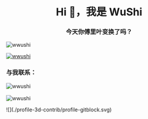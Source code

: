 <h1 align="center">Hi 👋，我是 WuShi</h1>
<h3 align="center">今天你傅里叶变换了吗？</h3>

<p align="left"> <img src="https://komarev.com/ghpvc/?username=wwushi&label=Profile%20views&color=0e75b6&style=flat" alt="wwushi" /> </p>

<p align="left"> <a href="https://github.com/ryo-ma/github-profile-trophy"><img src="https://github-profile-trophy.vercel.app/?username=wwushi" alt="wwushi" /></a> </p>

<h3 align="left">与我联系：</h3>
<p align="left">
</p>

<p> <img align="center" src="https://github-readme-stats.vercel.app/api?username=wwushi&show_icons=true&locale=en" alt="wwushi" /></p>

<p><img align="center" src="https://github-readme-streak-stats.herokuapp.com/?user=wwushi&" alt="wwushi" /></p>
![](./profile-3d-contrib/profile-gitblock.svg)

